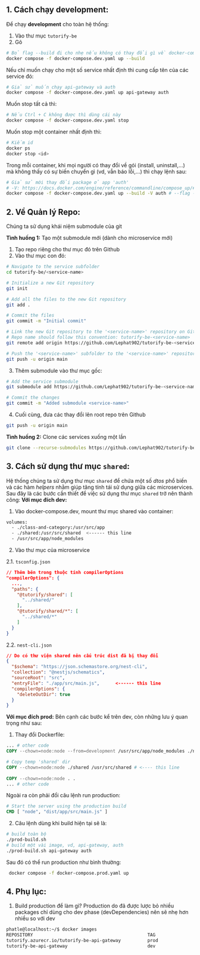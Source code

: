 
## 1. Cách chạy development:
Để chạy **development** cho toàn hệ thống:
1. Vào thư mục `tutorify-be`
2. Gõ
 ```bash
 # Bỏ flag --build đi cho nhẹ nếu không có thay đổi gì về docker-compose hay Dockerfile hoặc các package của service
 docker compose -f docker-compose.dev.yaml up --build
 ```

Nếu chỉ muốn chạy cho một số service nhất định thì cung cấp tên của các service đó:
 ```bash
 # Giả sử muốn chạy api-gateway và auth
 docker compose -f docker-compose.dev.yaml up api-gateway auth
 ```

Muốn stop tất cả thì: 
 ```bash
 # Nếu Ctrl + C không được thì dùng cái này
 docker compose -f docker-compose.dev.yaml stop
 ```

Muốn stop một container nhất định thì:
 ```bash
 # Kiếm id
docker ps
docker stop <id>
 ```

Trong mỗi container, khi mọi người có thay đổi về gói (install, uninstall,...) mà không thấy có sự biến chuyển gì (vd, vẫn báo lỗi,...) thì chạy lệnh sau:
```bash
# Giả sử mới thay đổi package ở app 'auth'
# -V: https://docs.docker.com/engine/reference/commandline/compose_up/#:~:text=%2D%2Drenew%2Danon%2Dvolumes
docker compose -f docker-compose.dev.yaml up --build -V auth # --flag -V
```

## 2. Về Quản lý Repo:
Chúng ta sử dụng khái niệm submodule của git

**Tình huống 1:** Tạo một submodule mới (dành cho microservice mới)
1. Tạo repo riêng cho thư mục đó trên Github
2. Vào thư mục con đó:
```bash
# Navigate to the service subfolder
cd tutorify-be/<service-name>

# Initialize a new Git repository
git init

# Add all the files to the new Git repository
git add .

# Commit the files
git commit -m "Initial commit"

# Link the new Git repository to the '<service-name>' repository on GitHub
# Repo name should follow this convention: tutorify-be-<service-name>
git remote add origin https://github.com/Lephat902/tutorify-be-<service-name>.git

# Push the '<service-name>' subfolder to the '<service-name>' repository on GitHub
git push -u origin main
```

3. Thêm submodule vào thư mục gốc:
```bash
# Add the service submodule
git submodule add https://github.com/Lephat902/tutorify-be-<service-name>.git <service-name>

# Commit the changes
git commit -m "Added submodule <service-name>"
```

4. Cuối cùng, đưa các thay đổi lên root repo trên Github
```bash
git push -u origin main
```

**Tình huống 2:** Clone các services xuống một lần
```bash
git clone --recurse-submodules https://github.com/Lephat902/tutorify-be.git
```

## 3. Cách sử dụng thư mục `shared`:
Hệ thống chúng ta sử dụng thư mục `shared` để chứa một số *dtos* phổ biến và các hàm *helpers* nhằm giúp tăng tính tái sử dụng giữa các microservices.
Sau đây là các bước cần thiết để việc sử dụng thư mục `shared` trở nên thành công:
**Với mục đích dev:**
1. Vào docker-compose.dev, mount thư mục shared vào container:
```bash
volumes:
  - ./class-and-category:/usr/src/app
  - ./shared:/usr/src/shared  <------ this line
  - /usr/src/app/node_modules
```
2. Vào thư mục của microservice

2.1. `tsconfig.json`
```json
// Thêm bên trong thuộc tính compilerOptions
"compilerOptions": {
  ...,
  "paths": {
    "@tutorify/shared": [
      "../shared/"
    ],
    "@tutorify/shared/*": [
      "../shared/*"
    ]
  }
}
```
2.2. `nest-cli.json`
```json
// Do có thư viện shared nên cấu trúc dist đã bị thay đổi
{
  "$schema": "https://json.schemastore.org/nest-cli",
  "collection": "@nestjs/schematics",
  "sourceRoot": "src",
  "entryFile": "./app/src/main.js",      <------ this line
  "compilerOptions": {
    "deleteOutDir": true
  }
}
```
**Với mục đích prod:**
Bên cạnh các bước kể trên dev, còn những lưu ý quan trọng như sau:
1. Thay đổi Dockerfile: 
```dockerfile
... # other code
COPY --chown=node:node --from=development /usr/src/app/node_modules ./node_modules

# Copy temp 'shared' dir
COPY --chown=node:node ./shared /usr/src/shared # <---- this line 
  
COPY --chown=node:node . .
... # other code
```
Ngoài ra còn phải đổi câu lệnh run production:
```dockerfile
# Start the server using the production build
CMD [ "node", "dist/app/src/main.js" ]
```

2. Câu lệnh dùng khi build hiện tại sẽ là:
```bash
# build toàn bộ
./prod-build.sh
# build một vài image, vd, api-gateway, auth
./prod-build.sh api-gateway auth 
```

Sau đó có thể run production như bình thường:
```bash
 docker compose -f docker-compose.prod.yaml up
```

## 4. Phụ lục:
1. Build production để làm gì?
Production do đã được lược bỏ nhiều packages chỉ dùng cho dev phase (devDependencies) nên sẽ nhẹ hơn nhiều so với dev
```bash
phatle@localhost:~/$ docker images
REPOSITORY                                           TAG                   IMAGE ID       CREATED        SIZE
tutorify.azurecr.io/tutorify-be-api-gateway          prod                  226ab062bd90   6 hours ago    178MB
tutorify-be-api-gateway                              dev                   ddd1b46e5566   8 hours ago    416MB
```